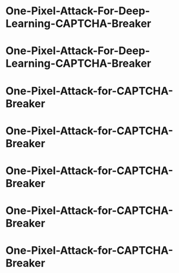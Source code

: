 # One-Pixel-Attack-For-Deep-Learning-CAPTCHA-Breaker
# One-Pixel-Attack-For-Deep-Learning-CAPTCHA-Breaker
# One-Pixel-Attack-for-CAPTCHA-Breaker
# One-Pixel-Attack-for-CAPTCHA-Breaker
# One-Pixel-Attack-for-CAPTCHA-Breaker
# One-Pixel-Attack-for-CAPTCHA-Breaker
# One-Pixel-Attack-for-CAPTCHA-Breaker
